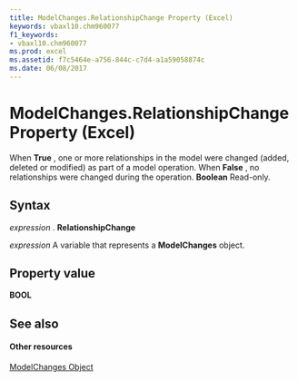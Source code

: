 ```yaml
---
title: ModelChanges.RelationshipChange Property (Excel)
keywords: vbaxl10.chm960077
f1_keywords:
- vbaxl10.chm960077
ms.prod: excel
ms.assetid: f7c5464e-a756-844c-c7d4-a1a59058874c
ms.date: 06/08/2017
---
```



# ModelChanges.RelationshipChange Property (Excel)

 When **True** , one or more relationships in the model were changed (added, deleted or modified) as part of a model operation. When **False** , no relationships were changed during the operation. **Boolean** Read-only.


## Syntax

 _expression_ . **RelationshipChange**

 _expression_ A variable that represents a **ModelChanges** object.


## Property value

 **BOOL**


## See also


#### Other resources



[ModelChanges Object](modelchanges-object-excel.md)

